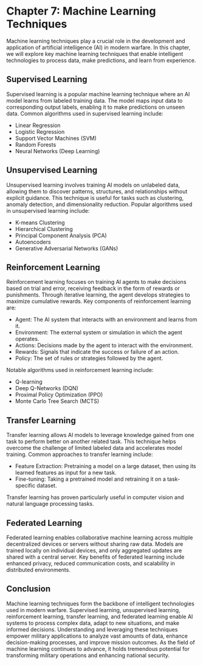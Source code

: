Chapter 7: Machine Learning Techniques
======================================

Machine learning techniques play a crucial role in the development and application of artificial intelligence (AI) in modern warfare. In this chapter, we will explore key machine learning techniques that enable intelligent technologies to process data, make predictions, and learn from experience.

Supervised Learning
-------------------

Supervised learning is a popular machine learning technique where an AI model learns from labeled training data. The model maps input data to corresponding output labels, enabling it to make predictions on unseen data. Common algorithms used in supervised learning include:

* Linear Regression
* Logistic Regression
* Support Vector Machines (SVM)
* Random Forests
* Neural Networks (Deep Learning)

Unsupervised Learning
---------------------

Unsupervised learning involves training AI models on unlabeled data, allowing them to discover patterns, structures, and relationships without explicit guidance. This technique is useful for tasks such as clustering, anomaly detection, and dimensionality reduction. Popular algorithms used in unsupervised learning include:

* K-means Clustering
* Hierarchical Clustering
* Principal Component Analysis (PCA)
* Autoencoders
* Generative Adversarial Networks (GANs)

Reinforcement Learning
----------------------

Reinforcement learning focuses on training AI agents to make decisions based on trial and error, receiving feedback in the form of rewards or punishments. Through iterative learning, the agent develops strategies to maximize cumulative rewards. Key components of reinforcement learning are:

* Agent: The AI system that interacts with an environment and learns from it.
* Environment: The external system or simulation in which the agent operates.
* Actions: Decisions made by the agent to interact with the environment.
* Rewards: Signals that indicate the success or failure of an action.
* Policy: The set of rules or strategies followed by the agent.

Notable algorithms used in reinforcement learning include:

* Q-learning
* Deep Q-Networks (DQN)
* Proximal Policy Optimization (PPO)
* Monte Carlo Tree Search (MCTS)

Transfer Learning
-----------------

Transfer learning allows AI models to leverage knowledge gained from one task to perform better on another related task. This technique helps overcome the challenge of limited labeled data and accelerates model training. Common approaches to transfer learning include:

* Feature Extraction: Pretraining a model on a large dataset, then using its learned features as input for a new task.
* Fine-tuning: Taking a pretrained model and retraining it on a task-specific dataset.

Transfer learning has proven particularly useful in computer vision and natural language processing tasks.

Federated Learning
------------------

Federated learning enables collaborative machine learning across multiple decentralized devices or servers without sharing raw data. Models are trained locally on individual devices, and only aggregated updates are shared with a central server. Key benefits of federated learning include enhanced privacy, reduced communication costs, and scalability in distributed environments.

Conclusion
----------

Machine learning techniques form the backbone of intelligent technologies used in modern warfare. Supervised learning, unsupervised learning, reinforcement learning, transfer learning, and federated learning enable AI systems to process complex data, adapt to new situations, and make informed decisions. Understanding and leveraging these techniques empower military applications to analyze vast amounts of data, enhance decision-making processes, and improve mission outcomes. As the field of machine learning continues to advance, it holds tremendous potential for transforming military operations and enhancing national security.
